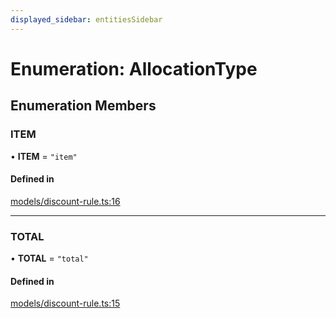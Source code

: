 ```yaml
---
displayed_sidebar: entitiesSidebar
---
```


# Enumeration: AllocationType

## Enumeration Members

### ITEM

• **ITEM** = ``"item"``

#### Defined in

[models/discount-rule.ts:16](https://github.com/medusajs/medusa/blob/aada5327e/packages/medusa/src/models/discount-rule.ts#L16)

___

### TOTAL

• **TOTAL** = ``"total"``

#### Defined in

[models/discount-rule.ts:15](https://github.com/medusajs/medusa/blob/aada5327e/packages/medusa/src/models/discount-rule.ts#L15)

